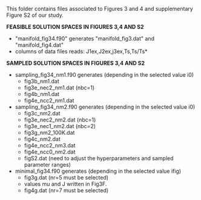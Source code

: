 This folder contains files associated to Figures 3 and 4 and supplementary Figure S2 of our study.

**FEASIBLE SOLUTION SPACES IN FIGURES 3,4 AND S2**
- "manifold_fig34.f90" generates "manifold_fig3.dat" and "manifold_fig4.dat"
- columns of data files reads: J1ex,J2ex,j3ex,Ts,Ts/Ts*

**SAMPLED SOLUTION SPACES IN FIGURES 3,4 AND S2**
- sampling_fig34_nm1.f90 generates (depending in the selected value i0)
  - fig3b_nm1.dat
  - fig3e_nec2_nm1.dat (nbc=1) 
  - fig4b_nm1.dat
  - fig4e_ncc2_nm1.dat
- sampling_fig34_nm2.f90 generates (depending in the selected value i0)
  - fig3c_nm2.dat
  - fig3e_nec2_nm2.dat (nbc=1)
  - fig3e_nec1_nm2.dat (nbc=2)
  - fig3g_nm2_100K.dat
  - fig4c_nm2.dat
  - fig4e_ncc2_nm3.dat
  - fig4e_ncc0_nm2.dat
  - figS2.dat (need to adjust the hyperparameters and sampled parameter ranges)
- minimal_fig34.f90 generates (depending in the selected value ifig)
  - fig3g.dat (nr=5 must be selected)
  - values mu and J written in Fig3F.
  - fig4g.dat (nr=7 must be selected)
